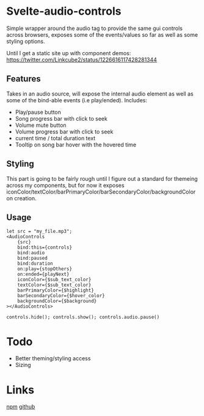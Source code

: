 # Svelte-audio-controls

Simple wrapper around the audio tag to provide the same gui controls across browsers, exposes some of the events/values so far as well as some styling options.

Until I get a static site up with component demos: https://twitter.com/Linkcube2/status/1226616117428281344

## Features

Takes in an audio source, will expose the internal audio element as well as some of the bind-able events (i.e play/ended).
Includes:
- Play/pause button
- Song progress bar with click to seek
- Volume mute button
- Volume progress bar with click to seek
- current time / total duration text
- Tooltip on song bar hover with the hovered time

## Styling

This part is going to be fairly rough until I figure out a standard for themeing across my components, but for now it exposes iconColor/textColor/barPrimaryColor/barSecondaryColor/backgroundColor on creation.

## Usage

```
let src = "my_file.mp3";
<AudioControls
	{src}
	bind:this={controls}
	bind:audio
	bind:paused
	bind:duration
	on:play={stopOthers}
	on:ended={playNext}
	iconColor={$sub_text_color}
	textColor={$sub_text_color}
	barPrimaryColor={$highlight}
	barSecondaryColor={$hover_color}
	backgroundColor={$background}
></AudioControls>
```

`controls.hide(); controls.show(); controls.audio.pause()`

# Todo

- Better theming/styling access
- Sizing

# Links
[npm](https://www.npmjs.com/package/svelte-audio-controls)
[github](https://github.com/Linkcube/svelte-audio-controls)
